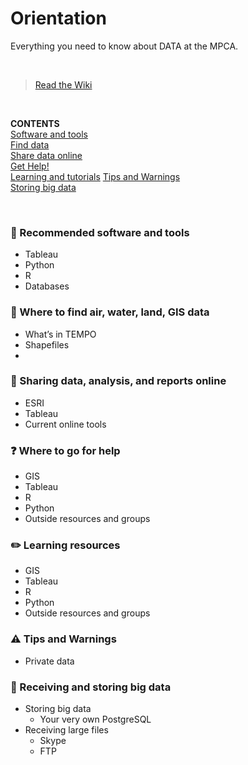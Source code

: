 # Orientation
Everything you need to know about DATA at the MPCA.

<br>

> [Read the Wiki](https://github.com/Data-Analysis-Users-Group/Orientation/wiki/Find-data)

<br>  
   
__CONTENTS__  
[Software and tools](#tools)  
[Find data](#data)  
[Share data online](#share-data)  
[Get Help!](#help)  
[Learning and tutorials](#learning) 
[Tips and Warnings](#warning)  
[Storing big data](#big-files)  


<br>

###	:wrench: Recommended software and tools <a name="tools"/>

- Tableau  
- Python
- R
- Databases

###	:mag_right: Where to find air, water, land, GIS data <a name="data"/>

- What’s in TEMPO
- Shapefiles
-

###	:rocket: Sharing data, analysis, and reports online <a name="share-data"/>

- ESRI
-	Tableau
  - Current online tools

###	:question: Where to go for help <a name="help"/>

-	GIS
-	Tableau
-	R
-	Python
-	Outside resources and groups


###	:pencil2: Learning resources <a name="learning"/>

-	GIS
-	Tableau
-	R
-	Python
-	Outside resources and groups


### :warning: Tips and Warnings <a name="warning"/>

-	Private data


###	:floppy_disk: Receiving and storing big data <a name="big-files"/>

-	Storing big data
    -	Your very own PostgreSQL
- Receiving large files
  -	Skype
  -	FTP
